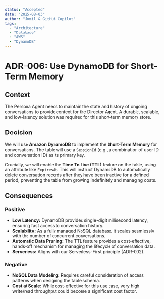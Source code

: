 ```yaml
---
status: "Accepted"
date: "2025-08-03"
author: "Jomil & GitHub Copilot"
tags:
  - "Architecture"
  - "Database"
  - "AWS"
  - "DynamoDB"
---
```


# ADR-006: Use DynamoDB for Short-Term Memory

## Context

The Persona Agent needs to maintain the state and history of ongoing conversations to provide context for the Director Agent. A durable, scalable, and low-latency solution was required for this short-term memory store.

## Decision

We will use **Amazon DynamoDB** to implement the **Short-Term Memory** for conversations. The table will use a `SessionId` (e.g., a combination of user ID and conversation ID) as its primary key.

Crucially, we will enable the **Time To Live (TTL)** feature on the table, using an attribute like `ExpiresAt`. This will instruct DynamoDB to automatically delete conversation records after they have been inactive for a defined period, preventing the table from growing indefinitely and managing costs.

## Consequences

### Positive

-   **Low Latency:** DynamoDB provides single-digit millisecond latency, ensuring fast access to conversation history.
-   **Scalability:** As a fully managed NoSQL database, it scales seamlessly with the number of concurrent conversations.
-   **Automatic Data Pruning:** The TTL feature provides a cost-effective, hands-off mechanism for managing the lifecycle of conversation data.
-   **Serverless:** Aligns with our Serverless-First principle (ADR-002).

### Negative

-   **NoSQL Data Modeling:** Requires careful consideration of access patterns when designing the table schema.
-   **Cost at Scale:** While cost-effective for this use case, very high write/read throughput could become a significant cost factor.
